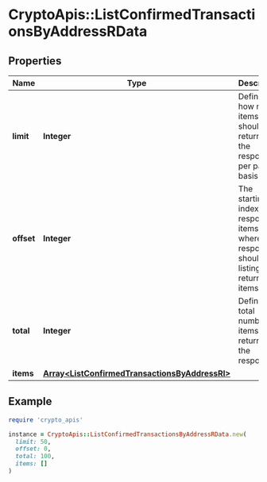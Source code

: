 # CryptoApis::ListConfirmedTransactionsByAddressRData

## Properties

| Name | Type | Description | Notes |
| ---- | ---- | ----------- | ----- |
| **limit** | **Integer** | Defines how many items should be returned in the response per page basis. |  |
| **offset** | **Integer** | The starting index of the response items, i.e. where the response should start listing the returned items. |  |
| **total** | **Integer** | Defines the total number of items returned in the response. |  |
| **items** | [**Array&lt;ListConfirmedTransactionsByAddressRI&gt;**](ListConfirmedTransactionsByAddressRI.md) |  |  |

## Example

```ruby
require 'crypto_apis'

instance = CryptoApis::ListConfirmedTransactionsByAddressRData.new(
  limit: 50,
  offset: 0,
  total: 100,
  items: []
)
```

